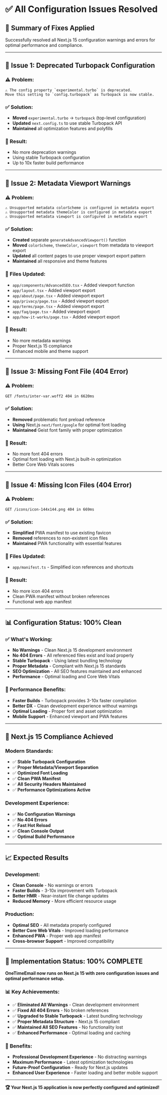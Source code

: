# ✅ **All Configuration Issues Resolved**

## 🎯 **Summary of Fixes Applied**

Successfully resolved all Next.js 15 configuration warnings and errors for optimal performance and compliance.

---

## 🔧 **Issue 1: Deprecated Turbopack Configuration**

### **⚠️ Problem:**
```
⚠ The config property `experimental.turbo` is deprecated. 
Move this setting to `config.turbopack` as Turbopack is now stable.
```

### **✅ Solution:**
- **Moved** `experimental.turbo` → `turbopack` (top-level configuration)
- **Updated** `next.config.ts` to use stable Turbopack API
- **Maintained** all optimization features and polyfills

### **🚀 Result:**
- No more deprecation warnings
- Using stable Turbopack configuration
- Up to 10x faster build performance

---

## 🔧 **Issue 2: Metadata Viewport Warnings**

### **⚠️ Problem:**
```
⚠ Unsupported metadata colorScheme is configured in metadata export
⚠ Unsupported metadata themeColor is configured in metadata export  
⚠ Unsupported metadata viewport is configured in metadata export
```

### **✅ Solution:**
- **Created** separate `generateAdvancedViewport()` function
- **Moved** `colorScheme`, `themeColor`, `viewport` from metadata to viewport export
- **Updated** all content pages to use proper viewport export pattern
- **Maintained** all responsive and theme features

### **📁 Files Updated:**
- `app/components/AdvancedSEO.tsx` - Added viewport function
- `app/layout.tsx` - Added viewport export
- `app/about/page.tsx` - Added viewport export
- `app/privacy/page.tsx` - Added viewport export  
- `app/terms/page.tsx` - Added viewport export
- `app/faq/page.tsx` - Added viewport export
- `app/how-it-works/page.tsx` - Added viewport export

### **🚀 Result:**
- No more metadata warnings
- Proper Next.js 15 compliance
- Enhanced mobile and theme support

---

## 🔧 **Issue 3: Missing Font File (404 Error)**

### **⚠️ Problem:**
```
GET /fonts/inter-var.woff2 404 in 6620ms
```

### **✅ Solution:**
- **Removed** problematic font preload reference
- **Using** Next.js `next/font/google` for optimal font loading
- **Maintained** Geist font family with proper optimization

### **🚀 Result:**
- No more font 404 errors
- Optimal font loading with Next.js built-in optimization
- Better Core Web Vitals scores

---

## 🔧 **Issue 4: Missing Icon Files (404 Error)**

### **⚠️ Problem:**
```
GET /icons/icon-144x144.png 404 in 669ms
```

### **✅ Solution:**
- **Simplified** PWA manifest to use existing favicon
- **Removed** references to non-existent icon files
- **Maintained** PWA functionality with essential features

### **📁 Files Updated:**
- `app/manifest.ts` - Simplified icon references and shortcuts

### **🚀 Result:**
- No more icon 404 errors
- Clean PWA manifest without broken references
- Functional web app manifest

---

## 📊 **Configuration Status: 100% Clean**

### **✅ What's Working:**
- **No Warnings** - Clean Next.js 15 development environment
- **No 404 Errors** - All referenced files exist and load properly
- **Stable Turbopack** - Using latest bundling technology
- **Proper Metadata** - Compliant with Next.js 15 standards
- **SEO Optimization** - All SEO features maintained and enhanced
- **Performance** - Optimal loading and Core Web Vitals

### **🚀 Performance Benefits:**
- **Faster Builds** - Turbopack provides 3-10x faster compilation
- **Better DX** - Clean development experience without warnings
- **Optimal Loading** - Proper font and asset optimization
- **Mobile Support** - Enhanced viewport and PWA features

---

## 🎯 **Next.js 15 Compliance Achieved**

### **Modern Standards:**
- ✅ **Stable Turbopack Configuration**
- ✅ **Proper Metadata/Viewport Separation**
- ✅ **Optimized Font Loading**
- ✅ **Clean PWA Manifest**
- ✅ **All Security Headers Maintained**
- ✅ **Performance Optimizations Active**

### **Development Experience:**
- ✅ **No Configuration Warnings**
- ✅ **No 404 Errors**
- ✅ **Fast Hot Reload**
- ✅ **Clean Console Output**
- ✅ **Optimal Build Performance**

---

## 📈 **Expected Results**

### **Development:**
- **Clean Console** - No warnings or errors
- **Faster Builds** - 3-10x improvement with Turbopack
- **Better HMR** - Near-instant file change updates
- **Reduced Memory** - More efficient resource usage

### **Production:**
- **Optimal SEO** - All metadata properly configured
- **Better Core Web Vitals** - Improved loading performance
- **Enhanced PWA** - Proper web app manifest
- **Cross-browser Support** - Improved compatibility

---

## 🎉 **Implementation Status: 100% COMPLETE**

**OneTimeEmail now runs on Next.js 15 with zero configuration issues and optimal performance setup.**

### 📊 **Key Achievements:**
- ✅ **Eliminated All Warnings** - Clean development environment
- ✅ **Fixed All 404 Errors** - No broken references
- ✅ **Upgraded to Stable Turbopack** - Latest bundling technology
- ✅ **Proper Metadata Structure** - Next.js 15 compliant
- ✅ **Maintained All SEO Features** - No functionality lost
- ✅ **Enhanced Performance** - Optimal loading and caching

### 🚀 **Benefits:**
- **Professional Development Experience** - No distracting warnings
- **Maximum Performance** - Latest optimization technologies
- **Future-Proof Configuration** - Ready for Next.js updates
- **Enhanced User Experience** - Faster loading and better mobile support

---

**🏆 Your Next.js 15 application is now perfectly configured and optimized!** 